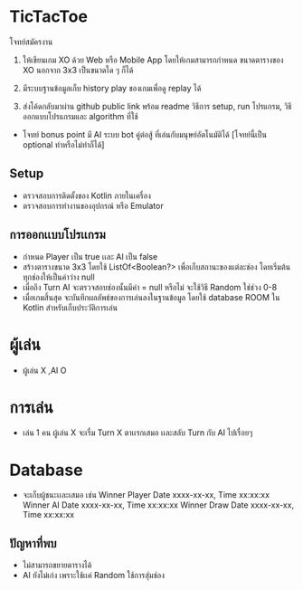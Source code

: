 # TicTacToe
 
โจทย์สมัครงาน

1. ให้เขียนเกม XO ด้วย Web หรือ Mobile App โดยให้เกมสามารถกำหนด ขนาดตารางของ XO นอกจาก 3x3 เป็นขนาดใด ๆ ก็ได้

2. มีระบบฐานข้อมูลเก็บ history play ของเกมเพื่อดู replay ได้

3. ส่งโค้ดกลับมาผ่าน github public link พร้อม readme วิธีการ setup, run โปรแกรม, วิธีออกแบบโปรแกรมและ algorithm ที่ใช้


* โจทย์ bonus point มี AI ระบบ bot คู่ต่อสู้ ที่เล่นกับมนุษย์อัตโนมัติได้ [โจทย์นี้เป็น optional ทำหรือไม่ทำก็ได้]

## Setup
* ตรวจสอบการติดตั้งของ Kotlin ภายในเครื่อง
* ตรวจสอบการทำงานของอุปกรณ์ หรือ Emulator

## การออกเเบบโปรเเกรม
 * กำหนด Player เป็น true เเละ AI เป็น false
 * สร้างตารางขนาด 3x3 โดยใช้ ListOf<Boolean?> เพื่อเก็บสถานะของแต่ละช่อง โดยเริ่มต้นทุกช่องให้เป็นค่าว่าง null
 * เมื่อถึง Turn AI จะตรวจสอบช่องนั้นมีค่า = null หรือไม่ จะใช้วิธี Random ใช่ช่วง 0-8
 * เมื่อเกมสิ้นสุด จะบันทึกผลลัพธ์ของการเล่นลงในฐานข้อมูล โดยใช้  database ROOM ใน Kotlin สำหรับเก็บประวัติการเล่น

# ผู้เล่น
* ผู้เล่น X ,AI O

# การเล่น
* เล่น 1 คน ผู้เล่น X จะเรื่ม Turn X ตาเเรกเสมอ เเละสลับ Turn กับ AI ไปเรื่อยๆ

# Database
* จะเก็บผู้ชนะเเละเสมอ เช่น Winner Player 
                       Date xxxx-xx-xx, Time xx:xx:xx
                       Winner AI 
                       Date xxxx-xx-xx, Time xx:xx:xx
                       Winner Draw 
                       Date xxxx-xx-xx, Time xx:xx:xx

## ปัญหาที่พบ
* ไม่สามารถขยายตารางได้
* AI ยังไม่เก่ง เพราะใช้เเค่ Random ใช้การสุ่มช่อง
